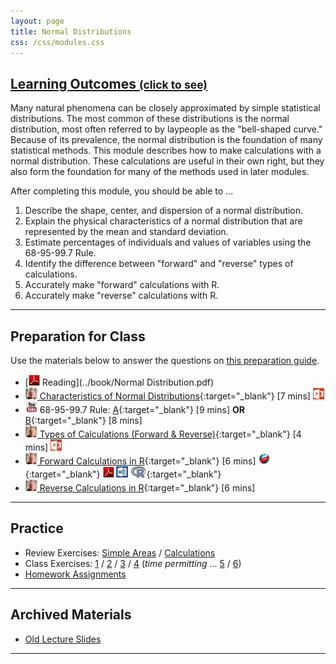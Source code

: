 ```yaml
---
layout: page
title: Normal Distributions
css: /css/modules.css
---
```


<div class="panel-group-ILOs">
  <div class="panel panel-default">
    <div class="panel-heading">
      <h2 class="panel-title">
        <a data-toggle="collapse" href="#ILOs">Learning Outcomes <small>(click to see)</small></a>
      </h2>
    </div>
    <div id="ILOs" class="panel-collapse collapse">
      <div class="panel-body">
Many natural phenomena can be closely approximated by simple statistical distributions.  The most common of these distributions is the normal distribution, most often referred to by laypeople as the "bell-shaped curve."  Because of its prevalence, the normal distribution is the foundation of many statistical methods.  This module describes how to make calculations with a normal distribution.  These calculations are useful in their own right, but they also form the foundation for many of the methods used in later modules.

<p>After completing this module, you should be able to ...</p>

<ol>
  <li>Describe the shape, center, and dispersion of a normal distribution.</li>
  <li>Explain the physical characteristics of a normal distribution that are represented by the mean and standard deviation.</li>
  <li>Estimate percentages of individuals and values of variables using the 68-95-99.7 Rule.</li>
  <li>Identify the difference between "forward" and "reverse" types of calculations.</li>
  <li>Accurately make "forward" calculations with R.</li>
  <li>Accurately make "reverse" calculations with R.</li>
</ol>
      </div>
    </div>
  </div>
</div>

----

## Preparation for Class

Use the materials below to answer the questions on [this preparation guide](NormalDist_Prep).

* [![PDF](../img/pdf.png) Reading](../book/Normal Distribution.pdf)
* [![Vimeo](../img/dhovid.png) Characteristics of Normal Distributions](https://vimeo.com/user45324800/normcharacteristics){:target="_blank"} [7 mins]  [![PowerPoint](../img/ppt.png)](NormalDist_PPT.pptx)
* ![YouTube Link](../img/youtube.png) 68-95-99.7 Rule: [A](https://www.youtube.com/watch?v=PJPXFOK8F8E){:target="_blank"} [9 mins] **OR** [B](https://www.youtube.com/watch?v=cgxPcdPbujI){:target="_blank"} [8 mins]
* [![Vimeo](../img/dhovid.png) Types of Calculations (Forward & Reverse)](https://vimeo.com/user45324800/normcalctypes){:target="_blank"} [4 mins]  [![PowerPoint](../img/ppt.png)](NormalDist_PPT2.pptx)
* [![Vimeo](../img/dhovid.png) Forward Calculations in R](https://vimeo.com/user45324800/normdist-forward){:target="_blank"} [6 mins] [![Web](../img/web.png)](NormalDist_RHO.html){:target="_blank"}  [![PDF](../img/pdf.png)](NormalDist_RHO.pdf) [![MSWord](../img/word.png)](NormalDist_RHO.docx)  [![R](../img/Rlogo.png)](NormalDist_RHO.R){:target="_blank"}
* [![Vimeo](../img/dhovid.png) Reverse Calculations in R](https://vimeo.com/user45324800/normdist-reverse){:target="_blank"} [6 mins]

----

## Practice

* Review Exercises: [Simple Areas](NormalDist_RevEx_Simple) / [Calculations](NormalDist_RevEx_Calc)
* Class Exercises: [1](NormalDist_CE1) / [2](NormalDist_CE2) / [3](NormalDist_CE3) / [4](NormalDist_CE4) (*time permitting* ... [5](NormalDist_CE5) / [6](NormalDist_CE6))
* [Homework Assignments](NormalDist_HW2)

----

## Archived Materials

* [Old Lecture Slides](NormalDist_PPT_old.pptx)

----
